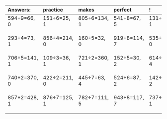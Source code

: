 | Answers: | practice | makes | perfect | ! |
| :--- | :--- | :--- | :--- | :--- |
| 594÷9=66, 0 | 151÷6=25, 1 | 805÷6=134, 1 | 541÷8=67, 5 | 131÷5=26, 1 | 
|   |   |   |   |   | 
|   |   |   |   |   | 
|   |   |   |   |   | 
| 293÷4=73, 1 | 856÷4=214, 0 | 160÷5=32, 0 | 919÷8=114, 7 | 535÷5=107, 0 | 
|   |   |   |   |   | 
|   |   |   |   |   | 
|   |   |   |   |   | 
| 706÷5=141, 1 | 109÷3=36, 1 | 721÷2=360, 1 | 152÷5=30, 2 | 614÷5=122, 4 | 
|   |   |   |   |   | 
|   |   |   |   |   | 
|   |   |   |   |   | 
| 740÷2=370, 0 | 422÷2=211, 0 | 445÷7=63, 4 | 524÷6=87, 2 | 142÷5=28, 2 | 
|   |   |   |   |   | 
|   |   |   |   |   | 
|   |   |   |   |   | 
| 857÷2=428, 1 | 876÷7=125, 1 | 782÷7=111, 5 | 943÷8=117, 7 | 737÷8=92, 1 | 
|   |   |   |   |   | 
|   |   |   |   |   | 
|   |   |   |   |   | 
